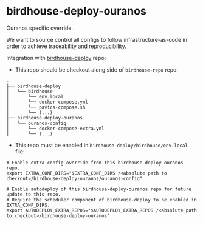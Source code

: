 # birdhouse-deploy-ouranos
Ouranos specific override.

We want to source control all configs to follow infrastructure-as-code in order
to achieve traceability and reproducibility.

Integration with [birdhouse-deploy](https://github.com/bird-house/birdhouse-deploy) repo:

* This repo should be checkout along side of `birdhouse-repo` repo:

```
.
├── birdhouse-deploy
│   └── birdhouse
│       └── env.local
│       └── docker-compose.yml
│       └── pavics-compose.sh
│       └── (...)
├── birdhouse-deploy-ouranos
│   └── ouranos-config
│       └── docker-compose-extra.yml
│       └── (...)
```

* This repo must be enabled in `birdhouse-deploy/birdhouse/env.local` file:

```
# Enable extra config override from this birdhouse-deploy-ouranos repo.
export EXTRA_CONF_DIRS="$EXTRA_CONF_DIRS /<absolute path to checkout>/birdhouse-deploy-ouranos/ouranos-config"

# Enable autodeploy of this birdhouse-deploy-ouranos repo for future update to this repo.
# Require the scheduler component of birdhouse-deploy to be enabled in EXTRA_CONF_DIRS.
export AUTODEPLOY_EXTRA_REPOS="$AUTODEPLOY_EXTRA_REPOS /<absolute path to checkout>/birdhouse-deploy-ouranos"
```
